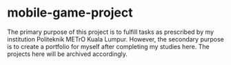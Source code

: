 # mobile-game-project
The primary purpose of this project is to fulfill tasks as prescribed by my institution Politeknik METrO Kuala Lumpur.  However, the secondary purpose is to create a portfolio for myself after completing my studies here. The projects here will be archived accordingly.
